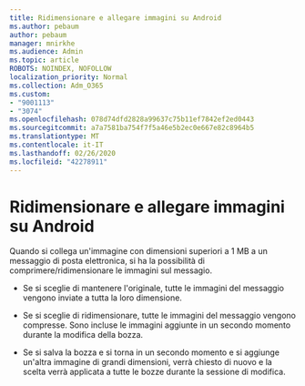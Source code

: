 ```yaml
---
title: Ridimensionare e allegare immagini su Android
ms.author: pebaum
author: pebaum
manager: mnirkhe
ms.audience: Admin
ms.topic: article
ROBOTS: NOINDEX, NOFOLLOW
localization_priority: Normal
ms.collection: Adm_O365
ms.custom:
- "9001113"
- "3074"
ms.openlocfilehash: 078d74dfd2828a99637c75b11ef7842ef2ed0443
ms.sourcegitcommit: a7a7581ba754f7f5a46e5b2ec0e667e82c8964b5
ms.translationtype: MT
ms.contentlocale: it-IT
ms.lasthandoff: 02/26/2020
ms.locfileid: "42278911"
---
```

# <a name="resize-and-attach-images-on-android"></a>Ridimensionare e allegare immagini su Android

Quando si collega un'immagine con dimensioni superiori a 1 MB a un messaggio di posta elettronica, si ha la possibilità di comprimere/ridimensionare le immagini sul messagio.
 
- Se si sceglie di mantenere l'originale, tutte le immagini del messaggio vengono inviate a tutta la loro dimensione.
 
- Se si sceglie di ridimensionare, tutte le immagini del messaggio vengono compresse.  Sono incluse le immagini aggiunte in un secondo momento durante la modifica della bozza.
 
- Se si salva la bozza e si torna in un secondo momento e si aggiunge un'altra immagine di grandi dimensioni, verrà chiesto di nuovo e la scelta verrà applicata a tutte le bozze durante la sessione di modifica.
 
